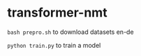 # transformer-nmt

```bash prepro.sh``` to download datasets en-de

```python train.py``` to train a model
